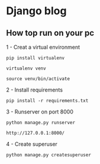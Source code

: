# Django blog 

## How top run on your pc

1 - Creat a virtual environment

    pip install virtualenv

    virtualenv venv

    source venv/bin/activate

2 - Install requirements
  
    pip install -r requirements.txt
 
3 - Runserver on port 8000

    python manage.py runserver
    
    http://127.0.0.1:8000/
    
4 - Create superuser

    python manage.py createsuperuser
  
